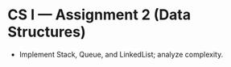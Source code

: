# CS I — Assignment 2 (Data Structures)
- Implement Stack, Queue, and LinkedList; analyze complexity.
